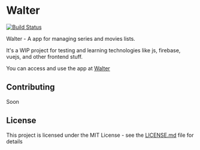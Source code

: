 # Walter

[![Build Status](https://travis-ci.com/guarah/walter-vue.svg?token=qDttYRmoVupzqJyosxx8&branch=master)](https://travis-ci.com/guarah/walter-vue)

Walter - A app for managing series and movies lists.

It's a WIP project for testing and learning technologies like js, firebase, vuejs, and other frontend stuff.

You can access and use the app at <a href="https://walter-vue.firebaseapp.com/home" target="_blank">Walter</a>

## Contributing

Soon

## License

This project is licensed under the MIT License - see the [LICENSE.md](LICENSE.md) file for details
